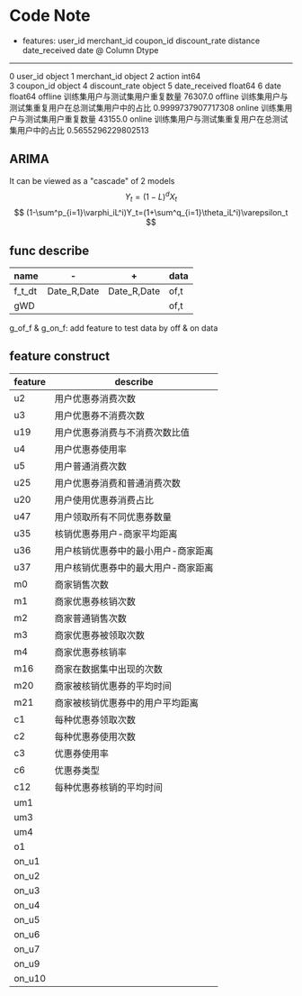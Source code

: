 # Code Note
- features: user_id merchant_id coupon_id discount_rate distance date_received date
@   Column         Dtype  
---  ------         -----  
 0   user_id        object 
 1   merchant_id    object 
 2   action         int64  
 3   coupon_id      object 
 4   discount_rate  object 
 5   date_received  float64
 6   date           float64
offline 训练集用户与测试集用户重复数量
76307.0
offline 训练集用户与测试集重复用户在总测试集用户中的占比
0.9999737907717308
online 训练集用户与测试集用户重复数量
43155.0
online 训练集用户与测试集重复用户在总测试集用户中的占比
0.5655296229802513

## ARIMA
It can be viewed as a "cascade" of 2 models
$$
Y_t=(1-L)^dX_t
$$
$$
(1-\sum^p_{i=1}\varphi_iL^i)Y_t=(1+\sum^q_{i=1}\theta_iL^i)\varepsilon_t
$$
## func describe
|name| - | + | data|
|---|---|---|---|
|f_t_dt|Date_R,Date|Date_R,Date|of,t|
|gWD|||of,t|

g_of_f & g_on_f: add feature to test data by off & on data

## feature construct
|feature|describe|
|---|---|
|u2|用户优惠券消费次数|
|u3|用户优惠券不消费次数|
|u19|用户优惠券消费与不消费次数比值|
|u4|用户优惠券使用率|
|u5|用户普通消费次数|
|u25|用户优惠券消费和普通消费次数|
|u20|用户使用优惠券消费占比|
|u47|用户领取所有不同优惠券数量|
|u35|核销优惠券用户-商家平均距离|
|u36|用户核销优惠券中的最小用户-商家距离|
|u37|用户核销优惠券中的最大用户-商家距离|
|m0|商家销售次数|
|m1|商家优惠券核销次数|
|m2|商家普通销售次数|
|m3|商家优惠券被领取次数|
|m4|商家优惠券核销率|
|m16|商家在数据集中出现的次数|
|m20|商家被核销优惠券的平均时间|
|m21|商家被核销优惠券中的用户平均距离|
|c1|每种优惠券领取次数|
|c2|每种优惠券使用次数|
|c3|优惠券使用率|
|c6|优惠券类型|
|c12|每种优惠券核销的平均时间|
|um1||
|um3||
|um4||
|o1||
|on_u1||
|on_u2||
|on_u3||
|on_u4||
|on_u5||
|on_u6||
|on_u7||
|on_u9||
|on_u10||

<!--stackedit_data:
eyJoaXN0b3J5IjpbMzY4Njg1MjMyLDgwMzY3MDAyOSw4NDE2Nz
MxNDQsMTc2MDgyOTcyMyw5MjU3OTQ2NzQsLTQ1ODQ1NDM2LDE2
MTQ1MjAxMTIsLTE4MzM2OTM0NywxOTczMTIxMTY1XX0=
-->